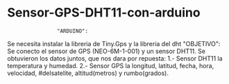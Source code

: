# Sensor-GPS-DHT11-con-arduino
                    "ARDUINO":
Se necesita instalar la libreria de Tiny.Gps y la libreria del dht
                   "OBJETIVO":
Se conecto el sensor de GPS (NEO-6M-1-001) y un sensor DHT11. 
Se obtuvieron los datos juntos, que nos dara por repuesta: 
1.- Sensor DHT11 la temperatura y humedad.
2.- Sensor GPS la longitud, latitud, fecha, hora, velocidad, #delsatelite, altitud(metros) y rumbo(grados). 
